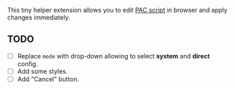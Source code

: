 
This tiny helper extension allows you to edit
[PAC script](https://en.wikipedia.org/wiki/Proxy_auto-config) in browser and
apply changes immediately.

TODO
----
  - [ ] Replace `mode` with drop-down allowing to select
    **system** and **direct** config.
  - [ ] Add some styles.
  - [ ] Add "Cancel" button.
